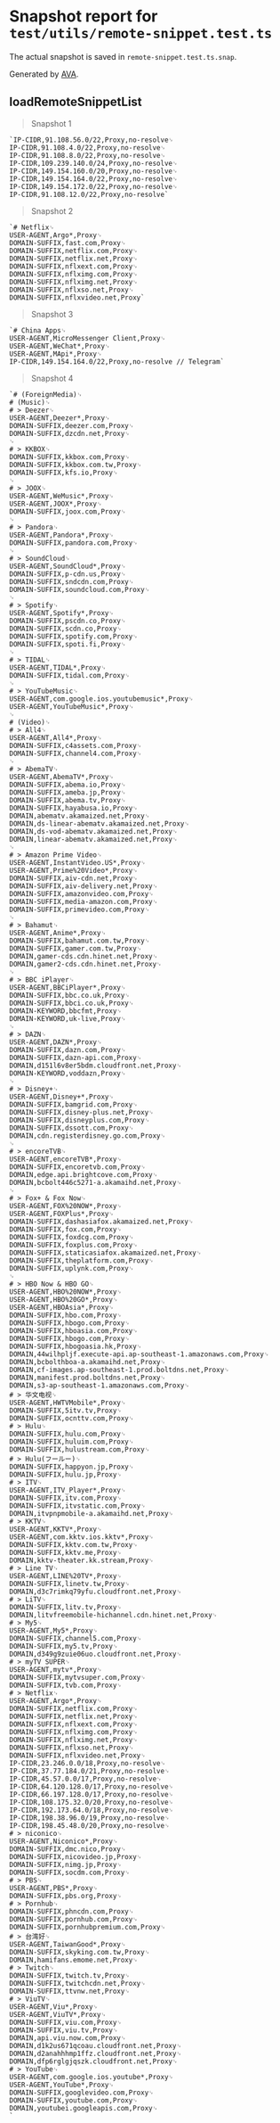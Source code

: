 # Snapshot report for `test/utils/remote-snippet.test.ts`

The actual snapshot is saved in `remote-snippet.test.ts.snap`.

Generated by [AVA](https://avajs.dev).

## loadRemoteSnippetList

> Snapshot 1

    `IP-CIDR,91.108.56.0/22,Proxy,no-resolve␊
    IP-CIDR,91.108.4.0/22,Proxy,no-resolve␊
    IP-CIDR,91.108.8.0/22,Proxy,no-resolve␊
    IP-CIDR,109.239.140.0/24,Proxy,no-resolve␊
    IP-CIDR,149.154.160.0/20,Proxy,no-resolve␊
    IP-CIDR,149.154.164.0/22,Proxy,no-resolve␊
    IP-CIDR,149.154.172.0/22,Proxy,no-resolve␊
    IP-CIDR,91.108.12.0/22,Proxy,no-resolve`

> Snapshot 2

    `# Netflix␊
    USER-AGENT,Argo*,Proxy␊
    DOMAIN-SUFFIX,fast.com,Proxy␊
    DOMAIN-SUFFIX,netflix.com,Proxy␊
    DOMAIN-SUFFIX,netflix.net,Proxy␊
    DOMAIN-SUFFIX,nflxext.com,Proxy␊
    DOMAIN-SUFFIX,nflximg.com,Proxy␊
    DOMAIN-SUFFIX,nflximg.net,Proxy␊
    DOMAIN-SUFFIX,nflxso.net,Proxy␊
    DOMAIN-SUFFIX,nflxvideo.net,Proxy`

> Snapshot 3

    `# China Apps␊
    USER-AGENT,MicroMessenger Client,Proxy␊
    USER-AGENT,WeChat*,Proxy␊
    USER-AGENT,MApi*,Proxy␊
    IP-CIDR,149.154.164.0/22,Proxy,no-resolve // Telegram`

> Snapshot 4

    `# (ForeignMedia)␊
    # (Music)␊
    # > Deezer␊
    USER-AGENT,Deezer*,Proxy␊
    DOMAIN-SUFFIX,deezer.com,Proxy␊
    DOMAIN-SUFFIX,dzcdn.net,Proxy␊
    ␊
    # > KKBOX␊
    DOMAIN-SUFFIX,kkbox.com,Proxy␊
    DOMAIN-SUFFIX,kkbox.com.tw,Proxy␊
    DOMAIN-SUFFIX,kfs.io,Proxy␊
    ␊
    # > JOOX␊
    USER-AGENT,WeMusic*,Proxy␊
    USER-AGENT,JOOX*,Proxy␊
    DOMAIN-SUFFIX,joox.com,Proxy␊
    ␊
    # > Pandora␊
    USER-AGENT,Pandora*,Proxy␊
    DOMAIN-SUFFIX,pandora.com,Proxy␊
    ␊
    # > SoundCloud␊
    USER-AGENT,SoundCloud*,Proxy␊
    DOMAIN-SUFFIX,p-cdn.us,Proxy␊
    DOMAIN-SUFFIX,sndcdn.com,Proxy␊
    DOMAIN-SUFFIX,soundcloud.com,Proxy␊
    ␊
    # > Spotify␊
    USER-AGENT,Spotify*,Proxy␊
    DOMAIN-SUFFIX,pscdn.co,Proxy␊
    DOMAIN-SUFFIX,scdn.co,Proxy␊
    DOMAIN-SUFFIX,spotify.com,Proxy␊
    DOMAIN-SUFFIX,spoti.fi,Proxy␊
    ␊
    # > TIDAL␊
    USER-AGENT,TIDAL*,Proxy␊
    DOMAIN-SUFFIX,tidal.com,Proxy␊
    ␊
    # > YouTubeMusic␊
    USER-AGENT,com.google.ios.youtubemusic*,Proxy␊
    USER-AGENT,YouTubeMusic*,Proxy␊
    ␊
    # (Video)␊
    # > All4␊
    USER-AGENT,All4*,Proxy␊
    DOMAIN-SUFFIX,c4assets.com,Proxy␊
    DOMAIN-SUFFIX,channel4.com,Proxy␊
    ␊
    # > AbemaTV␊
    USER-AGENT,AbemaTV*,Proxy␊
    DOMAIN-SUFFIX,abema.io,Proxy␊
    DOMAIN-SUFFIX,ameba.jp,Proxy␊
    DOMAIN-SUFFIX,abema.tv,Proxy␊
    DOMAIN-SUFFIX,hayabusa.io,Proxy␊
    DOMAIN,abematv.akamaized.net,Proxy␊
    DOMAIN,ds-linear-abematv.akamaized.net,Proxy␊
    DOMAIN,ds-vod-abematv.akamaized.net,Proxy␊
    DOMAIN,linear-abematv.akamaized.net,Proxy␊
    ␊
    # > Amazon Prime Video␊
    USER-AGENT,InstantVideo.US*,Proxy␊
    USER-AGENT,Prime%20Video*,Proxy␊
    DOMAIN-SUFFIX,aiv-cdn.net,Proxy␊
    DOMAIN-SUFFIX,aiv-delivery.net,Proxy␊
    DOMAIN-SUFFIX,amazonvideo.com,Proxy␊
    DOMAIN-SUFFIX,media-amazon.com,Proxy␊
    DOMAIN-SUFFIX,primevideo.com,Proxy␊
    ␊
    # > Bahamut␊
    USER-AGENT,Anime*,Proxy␊
    DOMAIN-SUFFIX,bahamut.com.tw,Proxy␊
    DOMAIN-SUFFIX,gamer.com.tw,Proxy␊
    DOMAIN,gamer-cds.cdn.hinet.net,Proxy␊
    DOMAIN,gamer2-cds.cdn.hinet.net,Proxy␊
    ␊
    # > BBC iPlayer␊
    USER-AGENT,BBCiPlayer*,Proxy␊
    DOMAIN-SUFFIX,bbc.co.uk,Proxy␊
    DOMAIN-SUFFIX,bbci.co.uk,Proxy␊
    DOMAIN-KEYWORD,bbcfmt,Proxy␊
    DOMAIN-KEYWORD,uk-live,Proxy␊
    ␊
    # > DAZN␊
    USER-AGENT,DAZN*,Proxy␊
    DOMAIN-SUFFIX,dazn.com,Proxy␊
    DOMAIN-SUFFIX,dazn-api.com,Proxy␊
    DOMAIN,d151l6v8er5bdm.cloudfront.net,Proxy␊
    DOMAIN-KEYWORD,voddazn,Proxy␊
    ␊
    # > Disney+␊
    USER-AGENT,Disney+*,Proxy␊
    DOMAIN-SUFFIX,bamgrid.com,Proxy␊
    DOMAIN-SUFFIX,disney-plus.net,Proxy␊
    DOMAIN-SUFFIX,disneyplus.com,Proxy␊
    DOMAIN-SUFFIX,dssott.com,Proxy␊
    DOMAIN,cdn.registerdisney.go.com,Proxy␊
    ␊
    # > encoreTVB␊
    USER-AGENT,encoreTVB*,Proxy␊
    DOMAIN-SUFFIX,encoretvb.com,Proxy␊
    DOMAIN,edge.api.brightcove.com,Proxy␊
    DOMAIN,bcbolt446c5271-a.akamaihd.net,Proxy␊
    ␊
    # > Fox+ & Fox Now␊
    USER-AGENT,FOX%20NOW*,Proxy␊
    USER-AGENT,FOXPlus*,Proxy␊
    DOMAIN-SUFFIX,dashasiafox.akamaized.net,Proxy␊
    DOMAIN-SUFFIX,fox.com,Proxy␊
    DOMAIN-SUFFIX,foxdcg.com,Proxy␊
    DOMAIN-SUFFIX,foxplus.com,Proxy␊
    DOMAIN-SUFFIX,staticasiafox.akamaized.net,Proxy␊
    DOMAIN-SUFFIX,theplatform.com,Proxy␊
    DOMAIN-SUFFIX,uplynk.com,Proxy␊
    ␊
    # > HBO Now & HBO GO␊
    USER-AGENT,HBO%20NOW*,Proxy␊
    USER-AGENT,HBO%20GO*,Proxy␊
    USER-AGENT,HBOAsia*,Proxy␊
    DOMAIN-SUFFIX,hbo.com,Proxy␊
    DOMAIN-SUFFIX,hbogo.com,Proxy␊
    DOMAIN-SUFFIX,hboasia.com,Proxy␊
    DOMAIN-SUFFIX,hbogo.com,Proxy␊
    DOMAIN-SUFFIX,hbogoasia.hk,Proxy␊
    DOMAIN,44wilhpljf.execute-api.ap-southeast-1.amazonaws.com,Proxy␊
    DOMAIN,bcbolthboa-a.akamaihd.net,Proxy␊
    DOMAIN,cf-images.ap-southeast-1.prod.boltdns.net,Proxy␊
    DOMAIN,manifest.prod.boltdns.net,Proxy␊
    DOMAIN,s3-ap-southeast-1.amazonaws.com,Proxy␊
    # > 华文电视␊
    USER-AGENT,HWTVMobile*,Proxy␊
    DOMAIN-SUFFIX,5itv.tv,Proxy␊
    DOMAIN-SUFFIX,ocnttv.com,Proxy␊
    # > Hulu␊
    DOMAIN-SUFFIX,hulu.com,Proxy␊
    DOMAIN-SUFFIX,huluim.com,Proxy␊
    DOMAIN-SUFFIX,hulustream.com,Proxy␊
    # > Hulu(フールー)␊
    DOMAIN-SUFFIX,happyon.jp,Proxy␊
    DOMAIN-SUFFIX,hulu.jp,Proxy␊
    # > ITV␊
    USER-AGENT,ITV_Player*,Proxy␊
    DOMAIN-SUFFIX,itv.com,Proxy␊
    DOMAIN-SUFFIX,itvstatic.com,Proxy␊
    DOMAIN,itvpnpmobile-a.akamaihd.net,Proxy␊
    # > KKTV␊
    USER-AGENT,KKTV*,Proxy␊
    USER-AGENT,com.kktv.ios.kktv*,Proxy␊
    DOMAIN-SUFFIX,kktv.com.tw,Proxy␊
    DOMAIN-SUFFIX,kktv.me,Proxy␊
    DOMAIN,kktv-theater.kk.stream,Proxy␊
    # > Line TV␊
    USER-AGENT,LINE%20TV*,Proxy␊
    DOMAIN-SUFFIX,linetv.tw,Proxy␊
    DOMAIN,d3c7rimkq79yfu.cloudfront.net,Proxy␊
    # > LiTV␊
    DOMAIN-SUFFIX,litv.tv,Proxy␊
    DOMAIN,litvfreemobile-hichannel.cdn.hinet.net,Proxy␊
    # > My5␊
    USER-AGENT,My5*,Proxy␊
    DOMAIN-SUFFIX,channel5.com,Proxy␊
    DOMAIN-SUFFIX,my5.tv,Proxy␊
    DOMAIN,d349g9zuie06uo.cloudfront.net,Proxy␊
    # > myTV SUPER␊
    USER-AGENT,mytv*,Proxy␊
    DOMAIN-SUFFIX,mytvsuper.com,Proxy␊
    DOMAIN-SUFFIX,tvb.com,Proxy␊
    # > Netflix␊
    USER-AGENT,Argo*,Proxy␊
    DOMAIN-SUFFIX,netflix.com,Proxy␊
    DOMAIN-SUFFIX,netflix.net,Proxy␊
    DOMAIN-SUFFIX,nflxext.com,Proxy␊
    DOMAIN-SUFFIX,nflximg.com,Proxy␊
    DOMAIN-SUFFIX,nflximg.net,Proxy␊
    DOMAIN-SUFFIX,nflxso.net,Proxy␊
    DOMAIN-SUFFIX,nflxvideo.net,Proxy␊
    IP-CIDR,23.246.0.0/18,Proxy,no-resolve␊
    IP-CIDR,37.77.184.0/21,Proxy,no-resolve␊
    IP-CIDR,45.57.0.0/17,Proxy,no-resolve␊
    IP-CIDR,64.120.128.0/17,Proxy,no-resolve␊
    IP-CIDR,66.197.128.0/17,Proxy,no-resolve␊
    IP-CIDR,108.175.32.0/20,Proxy,no-resolve␊
    IP-CIDR,192.173.64.0/18,Proxy,no-resolve␊
    IP-CIDR,198.38.96.0/19,Proxy,no-resolve␊
    IP-CIDR,198.45.48.0/20,Proxy,no-resolve␊
    # > niconico␊
    USER-AGENT,Niconico*,Proxy␊
    DOMAIN-SUFFIX,dmc.nico,Proxy␊
    DOMAIN-SUFFIX,nicovideo.jp,Proxy␊
    DOMAIN-SUFFIX,nimg.jp,Proxy␊
    DOMAIN-SUFFIX,socdm.com,Proxy␊
    # > PBS␊
    USER-AGENT,PBS*,Proxy␊
    DOMAIN-SUFFIX,pbs.org,Proxy␊
    # > Pornhub␊
    DOMAIN-SUFFIX,phncdn.com,Proxy␊
    DOMAIN-SUFFIX,pornhub.com,Proxy␊
    DOMAIN-SUFFIX,pornhubpremium.com,Proxy␊
    # > 台湾好␊
    USER-AGENT,TaiwanGood*,Proxy␊
    DOMAIN-SUFFIX,skyking.com.tw,Proxy␊
    DOMAIN,hamifans.emome.net,Proxy␊
    # > Twitch␊
    DOMAIN-SUFFIX,twitch.tv,Proxy␊
    DOMAIN-SUFFIX,twitchcdn.net,Proxy␊
    DOMAIN-SUFFIX,ttvnw.net,Proxy␊
    # > ViuTV␊
    USER-AGENT,Viu*,Proxy␊
    USER-AGENT,ViuTV*,Proxy␊
    DOMAIN-SUFFIX,viu.com,Proxy␊
    DOMAIN-SUFFIX,viu.tv,Proxy␊
    DOMAIN,api.viu.now.com,Proxy␊
    DOMAIN,d1k2us671qcoau.cloudfront.net,Proxy␊
    DOMAIN,d2anahhhmp1ffz.cloudfront.net,Proxy␊
    DOMAIN,dfp6rglgjqszk.cloudfront.net,Proxy␊
    # > YouTube␊
    USER-AGENT,com.google.ios.youtube*,Proxy␊
    USER-AGENT,YouTube*,Proxy␊
    DOMAIN-SUFFIX,googlevideo.com,Proxy␊
    DOMAIN-SUFFIX,youtube.com,Proxy␊
    DOMAIN,youtubei.googleapis.com,Proxy␊
    `
